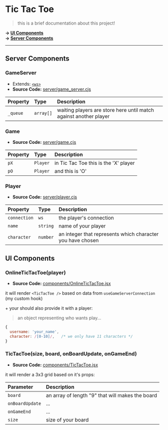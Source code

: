 
# Tic Tac Toe

> this is a brief documentation about this project!

**&rarr; [UI Components](#ui-components)**\
**&rarr; [Server Components](#server-components)**

---

## Server Components

### GameServer

- Extends: [`<ws>`](https://github.com/websockets/ws/blob/master/doc/ws.md)
- **Source Code:** [server/game_server.cjs](/server/game_server.cjs)


| Property | Type     | Description                |
| :-------- | :------- | :------------------------- |
| `_queue` | `array[]` | waiting players are store here until match against another player |

### Game
- **Source Code:** [server/game.cjs](/server/game.cjs)

| Property | Type     | Description                |
| :-------- | :------- | :------------------------- |
| `pX` | `Player` | in Tic Tac Toe this is the 'X' player |
| `pO` | `Player` | and this is 'O' |

### Player
- **Source Code:** [server/player.cjs](/server/player.cjs)

| Property | Type     | Description                |
| :-------- | :------- | :------------------------- |
| `connection` | `ws` | the player's connection |
| `name` | `string` | name of your player |
| `character` | `number` | an integer that represents which character you have chosen |

## UI Components
### OnlineTicTacToe(player)

- **Source Code:** [components/OnlineTicTacToe.jsx](/components/OnlineTicTacToe.jsx)

it will render `<TicTacToe />` based on data from `useGameServerConnection` (my custom hook)

\+ your should also provide it with a player:
> an object representing who wants play...
```js
{
  username: 'your_name',
  character: /[0-10]/,   /* we only have 11 characters */
}
```
### TicTacToe(size, board, onBoardUpdate, onGameEnd)

- **Source Code:** [components/TicTacToe.jsx](/components/TicTacToe.jsx)

it will render a 3x3 grid based on it's props:

| Parameter | Description                |
| :-------- | :------------------------- |
| `board` | an array of length "9" that will makes the board |
| `onBoardUpdate` | ... |
| `onGameEnd` | ... |
| `size` | size of your board |

